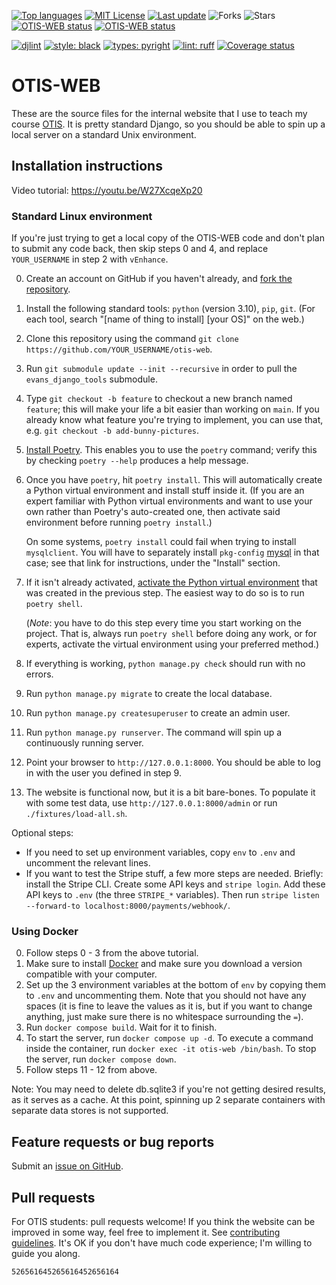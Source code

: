 [<img src="https://img.shields.io/github/languages/top/vEnhance/otis-web" alt="Top languages">](https://img.shields.io/github/languages/top/vEnhance/otis-web)
[<img src="https://img.shields.io/github/license/vEnhance/otis-web" alt="MIT License">](https://github.com/vEnhance/otis-web/blob/main/LICENSE.txt)
[<img src="https://img.shields.io/github/last-commit/vEnhance/otis-web" alt="Last update">](https://img.shields.io/github/last-commit/vEnhance/otis-web)
<img src="https://img.shields.io/github/forks/vEnhance/otis-web" alt="Forks">
<img src="https://img.shields.io/github/stars/vEnhance/otis-web" alt="Stars">
[<img src="https://github.com/vEnhance/otis-web/actions/workflows/ci.yml/badge.svg" alt="OTIS-WEB status">](https://github.com/vEnhance/otis-web/actions)
[<img src="https://github.com/vEnhance/otis-web/actions/workflows/codeql-analysis.yml/badge.svg" alt="OTIS-WEB status">](https://github.com/vEnhance/otis-web/actions)

[<img src="https://img.shields.io/badge/html-djlint-blueviolet.svg" alt="djlint">](https://www.djlint.com)
[<img src="https://img.shields.io/badge/python%20style-black-000000.svg" alt="style: black">](https://github.com/psf/black)
[<img src="https://img.shields.io/badge/types-pyright-00cca7.svg" alt="types: pyright">](https://github.com/PyCQA/pyflakes)
[<img src="https://img.shields.io/endpoint?url=https://raw.githubusercontent.com/astral-sh/ruff/main/assets/badge/v2.json" alt="lint: ruff">](https://github.com/astral-sh/ruff)
[<img src="https://coveralls.io/repos/github/vEnhance/otis-web/badge.svg?branch=main" alt="Coverage status">](https://coveralls.io/github/vEnhance/otis-web?branch=main)

# OTIS-WEB

These are the source files for the internal website
that I use to teach my course [OTIS](https://web.evanchen.cc/otis.html).
It is pretty standard Django, so you should be able to spin
up a local server on a standard Unix environment.

## Installation instructions

Video tutorial: https://youtu.be/W27XcqeXp20

### Standard Linux environment

If you're just trying to get a local copy of the OTIS-WEB code
and don't plan to submit any code back, then skip steps 0 and 4,
and replace `YOUR_USERNAME` in step 2 with `vEnhance`.

0. Create an account on GitHub if you haven't already, and
   [fork the repository](https://docs.github.com/en/get-started/quickstart/fork-a-repo).
1. Install the following standard tools: `python` (version 3.10), `pip`, `git`.
   (For each tool, search "[name of thing to install] [your OS]" on the web.)
2. Clone this repository using the command
   `git clone https://github.com/YOUR_USERNAME/otis-web`.
3. Run `git submodule update --init --recursive`
   in order to pull the `evans_django_tools` submodule.
4. Type `git checkout -b feature` to checkout a new branch named `feature`;
   this will make your life a bit easier than working on `main`.
   If you already know what feature you're trying to implement,
   you can use that, e.g. `git checkout -b add-bunny-pictures`.
5. [Install Poetry](https://python-poetry.org/docs/).
   This enables you to use the `poetry` command;
   verify this by checking `poetry --help` produces a help message.
6. Once you have `poetry`, hit `poetry install`.
   This will automatically create a
   Python virtual environment and install stuff inside it.
   (If you are an expert familiar with Python virtual environments
   and want to use your own rather than Poetry's auto-created one,
   then activate said environment before running `poetry install`.)

   On some systems, `poetry install` could fail when trying to install
   `mysqlclient`. You will have to separately install `pkg-config`
   [mysql](https://github.com/PyMySQL/mysqlclient#install) in that case;
   see that link for instructions, under the "Install" section.

7. If it isn't already activated,
   [activate the Python virtual environment][activate]
   that was created in the previous step.
   The easiest way to do so is to run `poetry shell`.

   (_Note_: you have to do this step every time you start working on the
   project. That is, always run `poetry shell` before doing any work, or
   for experts, activate the virtual environment using your preferred method.)

8. If everything is working, `python manage.py check` should
   run with no errors.
9. Run `python manage.py migrate` to create the local database.
10. Run `python manage.py createsuperuser` to create an admin user.
11. Run `python manage.py runserver`.
    The command will spin up a continuously running server.
12. Point your browser to `http://127.0.0.1:8000`.
    You should be able to log in with the user you defined in step 9.
13. The website is functional now, but it is a bit bare-bones.
    To populate it with some test data, use `http://127.0.0.1:8000/admin`
    or run `./fixtures/load-all.sh`.

[activate]: https://python-poetry.org/docs/basic-usage/#activating-the-virtual-environment

Optional steps:

- If you need to set up environment variables,
  copy `env` to `.env` and uncomment the relevant lines.
- If you want to test the Stripe stuff, a few more steps are needed.
  Briefly: install the Stripe CLI.
  Create some API keys and `stripe login`.
  Add these API keys to `.env` (the three `STRIPE_*` variables).
  Then run `stripe listen --forward-to localhost:8000/payments/webhook/`.

[venv]: https://djangocentral.com/how-to-a-create-virtual-environment-for-python/

### Using Docker

0. Follow steps 0 - 3 from the above tutorial.
1. Make sure to install [Docker](https://www.docker.com/) and make sure you
   download a version compatible with your computer.
2. Set up the 3 environment variables at the bottom of `env` by copying them to
   `.env` and uncommenting them. Note that you should not have any spaces (it is
   fine to leave the values as it is, but if you want to change anything, just
   make sure there is no whitespace surrounding the `=`).
3. Run `docker compose build`. Wait for it to finish.
4. To start the server, run `docker compose up -d`. To execute a command inside
   the container, run `docker exec -it otis-web /bin/bash`. To stop the server,
   run `docker compose down`.
5. Follow steps 11 - 12 from above.

Note: You may need to delete db.sqlite3 if you're not getting desired results,
as it serves as a cache. At this point, spinning up 2 separate containers with
separate data stores is not supported.

## Feature requests or bug reports

Submit an [issue on GitHub](https://github.com/vEnhance/otis-web/issues).

## Pull requests

For OTIS students: pull requests welcome!
If you think the website can be improved in some way, feel free to implement it.
See [contributing guidelines](CONTRIBUTING.md).
It's OK if you don't have much code experience; I'm willing to guide you along.

`526561645265616452656164`
